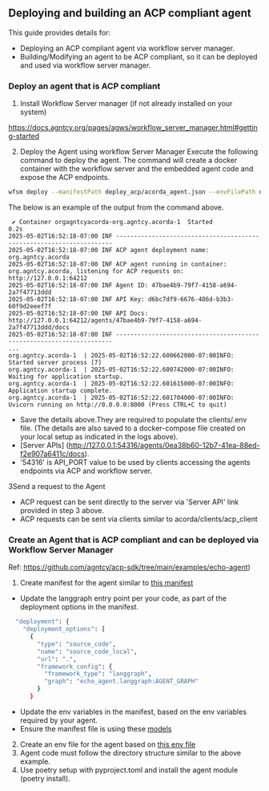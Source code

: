 ## Deploying and building an ACP compliant agent

This guide provides details for:
- Deploying an ACP compliant agent via workflow server manager. 
- Building/Modifying an agent to be ACP compliant, so it can be deployed and used via workflow server manager.

### Deploy an agent that is ACP compliant

1. Install Workflow Server manager (if not already installed on your system)

https://docs.agntcy.org/pages/agws/workflow_server_manager.html#getting-started


2. Deploy the Agent using workflow Server Manager
Execute the following command to deploy the agent. The command will create a docker container with the workflow server and the embedded agent code and expose the ACP endpoints.
```bash
wfsm deploy --manifestPath deploy_acp/acorda_agent.json --envFilePath deploy_acp/acorda_agent_env.yaml 
```
The below is an example of the output from the command above.
```
 ✔ Container orgagntcyacorda-org.agntcy.acorda-1  Started                                                                                                                                                      0.2s 
2025-05-02T16:52:18-07:00 INF ---------------------------------------------------------------------
2025-05-02T16:52:18-07:00 INF ACP agent deployment name: org.agntcy.acorda
2025-05-02T16:52:18-07:00 INF ACP agent running in container: org.agntcy.acorda, listening for ACP requests on: http://127.0.0.1:64212
2025-05-02T16:52:18-07:00 INF Agent ID: 47bae4b9-79f7-4158-a694-2a7f47713ddd
2025-05-02T16:52:18-07:00 INF API Key: d6bc7df9-6676-486d-b3b3-60f9d2eeef7f
2025-05-02T16:52:18-07:00 INF API Docs: http://127.0.0.1:64212/agents/47bae4b9-79f7-4158-a694-2a7f47713ddd/docs
2025-05-02T16:52:18-07:00 INF ---------------------------------------------------------------------
...
org.agntcy.acorda-1  | 2025-05-02T16:52:22.600662000-07:00INFO:     Started server process [7]
org.agntcy.acorda-1  | 2025-05-02T16:52:22.600742000-07:00INFO:     Waiting for application startup.
org.agntcy.acorda-1  | 2025-05-02T16:52:22.601615000-07:00INFO:     Application startup complete.
org.agntcy.acorda-1  | 2025-05-02T16:52:22.601704000-07:00INFO:     Uvicorn running on http://0.0.0.0:8000 (Press CTRL+C to quit)
```
- Save the details above.They are required to populate the clients/.env file. (The details are also saved to a docker-compose file created on your local setup as indicated in the logs above).
- [Server APIs] (http://127.0.0.1:54316/agents/0ea38b60-12b7-41ea-88ed-f2e907a6411c/docs).
- '54316' is API_PORT value to be used by clients accessing the agents endpoints via ACP and workflow server.

3Send a request to the Agent
- ACP request can be sent directly to the server via 'Server API' link provided in step 3 above.
- ACP requests can be sent via clients similar to acorda/clients/acp_client 

### Create an Agent that is ACP compliant and can be deployed via Workflow Server Manager

Ref: https://github.com/agntcy/acp-sdk/tree/main/examples/echo-agent)

1. Create manifest for the agent similar to [this manifest](https://github.com/agntcy/acp-sdk/blob/main/examples/echo-agent/deploy/echo-agent.json)
- Update the langgraph entry point per your code, as part of the deployment options in the manifest.
```bash
  "deployment": {
    "deployment_options": [
      {
        "type": "source_code",
        "name": "source_code_local",
        "url": ".",
        "framework_config": {
          "framework_type": "langgraph",
          "graph": "echo_agent.langgraph:AGENT_GRAPH"
        }
      }
```
- Update the env variables in the manifest, based on the env variables required by your agent.
- Ensure the manifest file is using these [models](https://github.com/agntcy/acp-sdk/blob/main/examples/echo-agent/echo_agent/state.py)
2. Create an env file for the agent based on [this env file](https://github.com/agntcy/acp-sdk/blob/main/examples/echo-agent/deploy/echo_agent_example.yaml)
3. Agent code must follow the directory structure similar to the above example.
4. Use poetry setup with pyproject.toml and install the agent module (poetry install).
